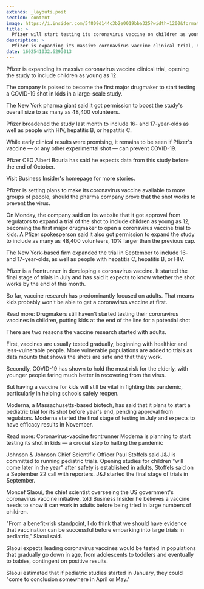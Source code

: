 ```yaml
--- 
extends: _layouts.post 
section: content 
image: https://i.insider.com/5f809d144c3b2e0019bba325?width=1200&format=jpeg 
title: > 
  Pfizer will start testing its coronavirus vaccine on children as young as 12, a crucial step to bringing the shot to more people 
description: > 
  Pfizer is expanding its massive coronavirus vaccine clinical trial, opening the study to include children as young as 12.The company is poised to become the first major drugmaker to start testing a COVID-19 shot in kids in a large-scale study.Pfizer is setting plans to make its coronavirus vaccine available to more groups of people, should the pharma company prove that the shot works to prevent the virus.Pfizer is a frontrunner in developing a coronavirus vaccine.Moncef Slaoui, the chief scientist overseeing the US government's coronavirus vaccine initiative, told Business Insider he believes a vaccine needs to show it can work in adults before being tried in large numbers of children. 
date: 1602541032.6293013 
--- 
```

Pfizer is expanding its massive coronavirus vaccine clinical trial, opening the study to include children as young as 12.

The company is poised to become the first major drugmaker to start testing a COVID-19 shot in kids in a large-scale study.

The New York pharma giant said it got permission to boost the study's overall size to as many as 48,400 volunteers.

Pfizer broadened the study last month to include 16- and 17-year-olds as well as people with HIV, hepatitis B, or hepatitis C.

While early clinical results were promising, it remains to be seen if Pfizer's vaccine — or any other experimental shot — can prevent COVID-19.

Pfizer CEO Albert Bourla has said he expects data from this study before the end of October.

Visit Business Insider's homepage for more stories.

Pfizer is setting plans to make its coronavirus vaccine available to more groups of people, should the pharma company prove that the shot works to prevent the virus.

On Monday, the company said on its website that it got approval from regulators to expand a trial of the shot to include children as young as 12, becoming the first major drugmaker to open a coronavirus vaccine trial to kids. A Pfizer spokesperson said it also got permission to expand the study to include as many as 48,400 volunteers, 10% larger than the previous cap.

The New York-based firm expanded the trial in September to include 16- and 17-year-olds, as well as people with hepatitis C, hepatitis B, or HIV.

Pfizer is a frontrunner in developing a coronavirus vaccine. It started the final stage of trials in July and has said it expects to know whether the shot works by the end of this month.

So far, vaccine research has predominantly focused on adults. That means kids probably won't be able to get a coronavirus vaccine at first.

Read more: Drugmakers still haven't started testing their coronavirus vaccines in children, putting kids at the end of the line for a potential shot



There are two reasons the vaccine research started with adults.

First, vaccines are usually tested gradually, beginning with healthier and less-vulnerable people. More vulnerable populations are added to trials as data mounts that shows the shots are safe and that they work.

Secondly, COVID-19 has shown to hold the most risk for the elderly, with younger people faring much better in recovering from the virus.

But having a vaccine for kids will still be vital in fighting this pandemic, particularly in helping schools safely reopen.

Moderna, a Massachusetts-based biotech, has said that it plans to start a pediatric trial for its shot before year's end, pending approval from regulators. Moderna started the final stage of testing in July and expects to have efficacy results in November.

Read more: Coronavirus-vaccine frontrunner Moderna is planning to start testing its shot in kids — a crucial step to halting the pandemic



Johnson & Johnson Chief Scientific Officer Paul Stoffels said J&J is committed to running pediatric trials. Opening studies for children "will come later in the year" after safety is established in adults, Stoffels said on a September 22 call with reporters. J&J started the final stage of trials in September.

Moncef Slaoui, the chief scientist overseeing the US government's coronavirus vaccine initiative, told Business Insider he believes a vaccine needs to show it can work in adults before being tried in large numbers of children.

"From a benefit-risk standpoint, I do think that we should have evidence that vaccination can be successful before embarking into large trials in pediatric," Slaoui said.

Slaoui expects leading coronavirus vaccines would be tested in populations that gradually go down in age, from adolescents to toddlers and eventually to babies, contingent on positive results.

Slaoui estimated that if pediatric studies started in January, they could "come to conclusion somewhere in April or May."